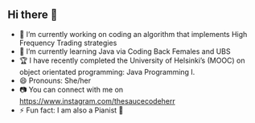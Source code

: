 ## Hi there 👋 

- 🔭 I’m currently working on coding an algorithm that implements High Frequency Trading strategies
- 🌱 I’m currently learning Java via Coding Back Females and UBS
- :trophy: I have recently completed the University of Helsinki’s (MOOC) on object orientated programming: Java Programming I.
- 😄 Pronouns: She/her
- :camera: You can connect with me on https://www.instagram.com/thesaucecodeherr
- ⚡ Fun fact: I am also a Pianist :musical_keyboard:


<!--
**Jeanettetech/Jeanettetech** is a ✨ _special_ ✨ repository because its `README.md` (this file) appears on your GitHub profile.

Here are some ideas to get you started:

- 🔭 I’m currently working on coding an algoithm that :camera:
- 🌱 I’m currently learning ...
- 👯 I’m looking to collaborate on ...
- 🤔 I’m looking for help with ...
- 💬 Ask me about ...
- 📫 How to reach me: ...
- 😄 Pronouns: ...
- ⚡ Fun fact: ...
-->
